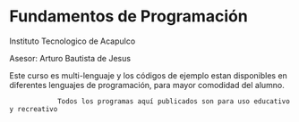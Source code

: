 # Fundamentos de Programación

Instituto Tecnologico de Acapulco

Asesor: Arturo Bautista de Jesus

  Este curso es multi-lenguaje y los códigos de ejemplo estan disponibles en
  diferentes lenguajes de programación, para mayor comodidad del alumno.

                Todos los programas aquí publicados son para uso educativo y recreativo
